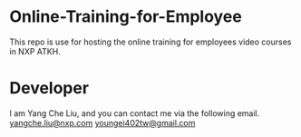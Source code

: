 # Online-Training-for-Employee
This repo is use for hosting the online training for employees video courses in NXP ATKH.

# Developer
I am Yang Che Liu, and you can contact me via the following email.
<yangche.liu@nxp.com> <youngei402tw@gmail.com>

